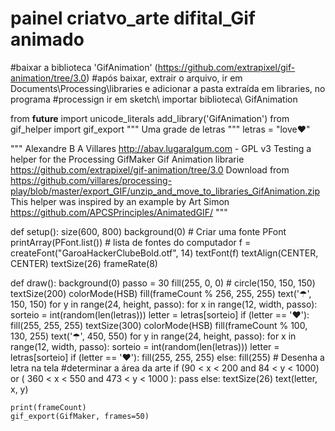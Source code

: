 # painel criatvo_arte difital_Gif animado
#baixar a biblioteca 'GifAnimation' (https://github.com/extrapixel/gif-animation/tree/3.0)
#após baixar, extrair o arquivo, ir em Documents\Processing\libraries e adicionar a pasta extraída em libraries, no programa
#processign ir em sketch\ importar biblioteca\ GifAnimation


from __future__ import unicode_literals
add_library('GifAnimation')
from gif_helper import gif_export
"""
Uma grade de letras
"""
letras = "love♥"

"""
Alexandre B A Villares http://abav.lugaralgum.com - GPL v3 
Testing a helper for the Processing GifMaker Gif Animation librarie https://github.com/extrapixel/gif-animation/tree/3.0
Download from https://github.com/villares/processing-play/blob/master/export_GIF/unzip_and_move_to_libraries_GifAnimation.zip
This helper was inspired by an example by Art Simon https://github.com/APCSPrinciples/AnimatedGIF/
"""

def setup():
    size(600, 800)
    background(0)
    # Criar uma fonte PFont
    printArray(PFont.list())  # lista de fontes do computador
    f = createFont("GaroaHackerClubeBold.otf", 14)
    textFont(f)
    textAlign(CENTER, CENTER)
    textSize(26)
    frameRate(8)

def draw():
    background(0)
    passo = 30
    fill(255, 0, 0)
    # circle(150, 150, 150)
    textSize(200)
    colorMode(HSB)
    fill(frameCount % 256, 255, 255)
    text('☂', 150, 150)
    for y in range(24, height, passo):
        for x in range(12, width, passo):
            sorteio = int(random(len(letras)))
            letter = letras[sorteio]
            if (letter == '♥'):
                fill(255, 255, 255)
    textSize(300)
    colorMode(HSB)
    fill(frameCount % 100, 130, 255)
    text('☂', 450, 550)
    for y in range(24, height, passo):
        for x in range(12, width, passo):
            sorteio = int(random(len(letras)))
            letter = letras[sorteio]
            if (letter == '♥'):
                fill(255, 255, 255)
            else:
                fill(255)
            # Desenha a letra na tela
            #determinar a área da arte
            if (90 < x < 200 and 84 < y < 1000) or (
                  360 < x < 550 and 473 < y < 1000 ):
                pass
            else:
                textSize(26)
                text(letter, x, y)

    print(frameCount)
    gif_export(GifMaker, frames=50)
                
